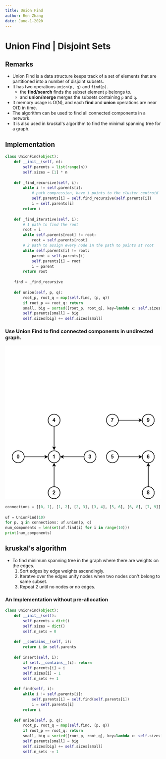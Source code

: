 ```yaml
---
title: Union Find
author: Ren Zhang
date: June-1-2020
---  
```


# Union Find | Disjoint Sets
## Remarks  
+ Union Find is a data structure keeps track of a set of elements that are partitioned into a number of disjoint subsets.
+ It has two operations `union(p, q)` and `find(p)`.
    +  the **find/search** finds the subset element `p` belongs to.
    +  and **union/merge** merges the subsets containing `p` and `q`.
+ It memory usage is O(N), and each **find** and **union** operations are near O(1) in time. 
+ The algorithm can be used to find all connected components in a network.
+ It is also used in kruskal's algorithm to find the minimal spanning tree for a graph. 

## Implementation
```python
class UnionFind(object):
    def __init__(self, n):
        self.parents = list(range(n))
        self.sizes = [1] * n

    def _find_recursive(self, i):
        while i != self.parents[i]:
            # path compression, have i points to the cluster centroid
            self.parents[i] = self.find_recursive(self.parents[i])  
            i = self.parents[i]
        return i

    def _find_iterative(self, i):
        # 1 path to find the root
        root = i
        while self.parents[root] != root:
            root = self.parents[root]
        # 2 path to assign every node in the path to points at root
        while self.parents[i] != root:
            parent = self.parents[i]
            self.parents[i] = root
            i = parent
        return root

    find = _find_recursive

    def union(self, p, q):
        root_p, root_q = map(self.find, (p, q))
        if root_p == root_q: return
        small, big = sorted([root_p, root_q], key=lambda x: self.sizes[x])
        self.parents[small] = big
        self.sizes[big] += self.sizes[small]    
```

### Use Union Find to find connected components in undirected graph.  

![union find animation](./assets/union_find_animation.gif)

```python
connections = [[0, 1], [1, 2], [2, 3], [3, 4], [5, 6], [6, 8], [7, 9]]

uf = UnionFind(10)
for p, q in connections: uf.union(p, q)
num_components = len(set(uf.find(i) for i in range(10)))
print(num_components)
```

## kruskal's algorithm
+ To find minimum spanning tree in the graph where there are weights on the edges.
    1. Sort edges by edge weights ascendingly.
    2. Iteratve over the edges unify nodes when two nodes don't belong to same subset.
    3. Repeat 2 until no nodes or no edges.

### An Implementation without pre-allocation
```python
class UnionFind(object):
    def __init__(self):
        self.parents = dict()
        self.sizes = dict()
        self.n_sets = 0

    def __contains__(self, i):
        return i in self.parents

    def insert(self, i):
        if self.__contains__(i): return
        self.parents[i] = i
        self.sizes[i] = 1
        self.n_sets += 1

    def find(self, i):
        while i != self.parents[i]:
            self.parents[i] = self.find(self.parents[i])  
            i = self.parents[i]
        return i

    def union(self, p, q):
        root_p, root_q = map(self.find, (p, q))
        if root_p == root_q: return
        small, big = sorted([root_p, root_q], key=lambda x: self.sizes[x])
        self.parents[small] = big
        self.sizes[big] += self.sizes[small]    
        self.n_sets -= 1
```  
